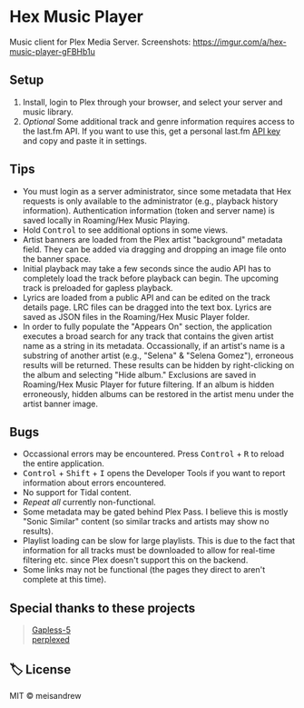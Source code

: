 # Hex Music Player

Music client for Plex Media Server.
Screenshots: https://imgur.com/a/hex-music-player-gFBHb1u

## Setup
1. Install, login to Plex through your browser, and select your server and music library.
2. *Optional* Some additional track and genre information requires access to the last.fm API. If you want to use this, get a personal last.fm [API key](https://www.last.fm/api/account/create) and copy and paste it in settings.

## Tips
- You must login as a server administrator, since some metadata that Hex requests is only available to the administrator (e.g., playback history information). Authentication information (token and server name) is saved locally in Roaming/Hex Music Playing.
- Hold <kbd>Control</kbd> to see additional options in some views.
- Artist banners are loaded from the Plex artist "background" metadata field. They can be added via dragging and dropping an image file onto the banner space.
- Initial playback may take a few seconds since the audio API has to completely load the track before playback can begin. The upcoming track is preloaded for gapless playback.
- Lyrics are loaded from a public API and can be edited on the track details page. LRC files can be dragged into the text box. Lyrics are saved as JSON files in the Roaming/Hex Music Player folder.
- In order to fully populate the "Appears On" section, the application executes a broad search for any track that contains the given artist name as a string in its metadata. Occassionally, if an artist's name is a substring of another artist (e.g., "Selena" & "Selena Gomez"), erroneous results will be returned. These results can be hidden by right-clicking on the album and selecting "Hide album." Exclusions are saved in Roaming/Hex Music Player for future filtering. If an album is hidden erroneously, hidden albums can be restored in the artist menu under the artist banner image.

## Bugs
- Occassional errors may be encountered. Press <kbd>Control</kbd> + <kbd>R</kbd> to reload the entire application.
- <kbd>Control</kbd> + <kbd>Shift</kbd> + <kbd>I</kbd> opens the Developer Tools if you want to report information about errors encountered.
- No support for Tidal content.
- *Repeat all* currently non-functional.
- Some metadata may be gated behind Plex Pass. I believe this is mostly "Sonic Similar" content (so similar tracks and artists may show no results).
- Playlist loading can be slow for large playlists. This is due to the fact that information for all tracks must be downloaded to allow for real-time filtering etc. since Plex doesn't support this on the backend.
- Some links may not be functional (the pages they direct to aren't complete at this time).

## Special thanks to these projects
> [Gapless-5](https://github.com/regosen/Gapless-5) <br/>
> [perplexed](https://github.com/stayradiated/perplexed)

## 🏷️ License
MIT © meisandrew
